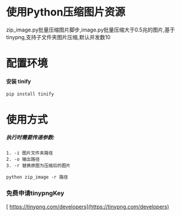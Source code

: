 # 使用Python压缩图片资源
zip_image.py批量压缩图片脚步,image.py批量压缩大于0.5兆的图片,基于tinypng,支持子文件夹图片压缩,默认并发数10

# 配置环境
#### 安装 tinify
`pip install tinify`
# 使用方式
##### 执行时需要传递参数:
    1. -i 图片文件夹路径
    2. -o 输出路径
    3. -r 替换原图为压缩后的图片

`python zip_image -r 路径`

### 免费申请tinypngKey
[ https://tinypng.com/developers](https://tinypng.com/developers)
